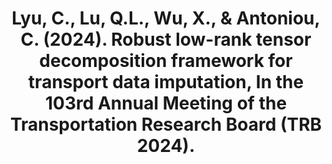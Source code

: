---
title: "Lyu, C., Lu, Q.L., Wu, X., & Antoniou, C. (2024). Robust low-rank tensor decomposition framework for transport data imputation, In the 103rd Annual Meeting of the Transportation Research Board (TRB 2024)."
collection: conferences
paperurl: http://laststriker11.github.io/files/papers/TRB_2024___Robust_Tucker_Imputation.pdf
---